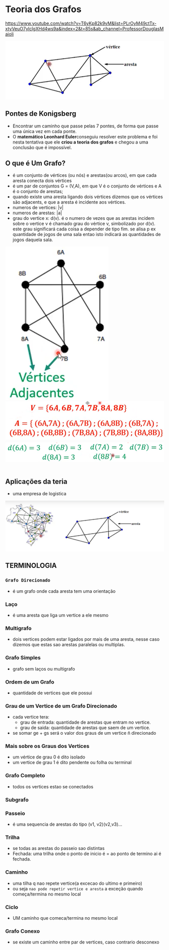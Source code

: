  # Teoria dos Grafos
 https://www.youtube.com/watch?v=T6yKp82k9vM&list=PLrOyM49ctTx-xtyVeuO7ylclgXHd4ws9a&index=2&t=85s&ab_channel=ProfessorDouglasMaioli

<img src="https://raw.githubusercontent.com/jcarloscody/structured-data/main/Dart/TeoriaDosGrafos/img/grafos.png">

## Pontes de Konigsberg
- Encontrar um caminho que passe pelas 7 pontes, de forma que passe uma única vez em cada ponte.
- O **matemático Leonhard Euler**conseguiu resolver este problema e foi nesta tentativa que ele **criou a teoria dos grafos** e chegou a uma conclusão que é impossível. 


## O que é Um Grafo?
- é um conjunto de vértices (ou nós)  e arestas(ou arcos), em que cada aresta conecta dois vértices
- é um par de conjuntos G = (V,A), em que V é o conjunto de vértices e A é o conjunto de arestas;
- quando existe uma aresta ligando dois vértices dizemos que os vértices são adjacents, e que a aresta é incidente aos vértices.
- numeros de vertices: |v|
- numeros de arestas: |a|
- grau do vertice x: d(v). é o numero de vezes que as arestas incidem sobre o vertice v é chamado grau do vértice v, simbolizado por d(v). este grau significará cada coisa a depender de tipo fim. se alisa p ex quantidade de jogos de uma sala entao isto indicará as quantidades de jogos daquela sala.

<img src="https://raw.githubusercontent.com/jcarloscody/structured-data/main/Dart/TeoriaDosGrafos/img/oquegrafo.png">
<img src="https://raw.githubusercontent.com/jcarloscody/structured-data/main/Dart/TeoriaDosGrafos/img/oquegrafo2.png">
<img src="https://raw.githubusercontent.com/jcarloscody/structured-data/main/Dart/TeoriaDosGrafos/img/grau.png">

<br/>
<br/>

## Aplicações da teria
- uma empresa de logistica

<img src="https://raw.githubusercontent.com/jcarloscody/structured-data/main/Dart/TeoriaDosGrafos/img/aplicacao_grafos.png">

## TERMINOLOGIA
### **`Grafo Direcionado`**
- é um grafo onde cada aresta tem uma orientação

### Laço
- é uma aresta que liga um vertice a ele mesmo

### Multigrafo
- dois vertices podem estar ligados por mais de uma aresta, nesse caso dizemos que estas sao arestas paralelas ou multiplas.

### Grafo Simples
- grafo sem laços ou multigrafo

### Ordem de um Grafo
- quantidade de vertices que ele possui

### Grau de um Vertice de um Grafo Direcionado
- cada vertice tera:
  - grau de entrada: quantidade de arestas que entram no vertice.
  - grau de saida: quantidade de arestas que saem de um vertice.
- se somar ge + gs será o valor dos graus de um vertice ñ direcionado


### Mais sobre os Graus dos Vertices
- um vértice de grau 0 é dito isolado
- um vertice de grau 1 é dito pendente ou folha ou terminal

### Grafo Completo
- todos os vertices estao se conectados

### Subgrafo


### Passeio
- é uma sequencia de arestas do tipo (v1, v2)(v2,v3)...


### Trilha
- se todas as arestas do passeio sao distintas 
- Fechada: uma trilha onde o ponto de inicio é = ao ponto de termino ai é fechada.

### Caminho
- uma tilha q nao repete vertice(a excecao do ultimo e primeiro) 
- ou seja `nao pode repetir vertice e aresta` a exceção quando começa/termina no mesmo local

### Ciclo
- UM caminho que comeca/termina no mesmo local


### Grafo Conexo
- se existe um caminho entre par de vertices, caso contrario desconexo